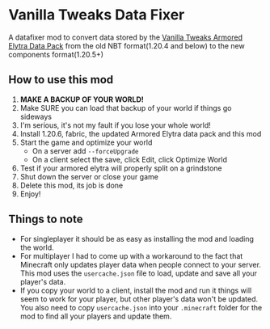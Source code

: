 # Vanilla Tweaks Data Fixer

A datafixer mod to convert data stored by the [Vanilla Tweaks Armored Elytra Data Pack](https://vanillatweaks.net/picker/datapacks/) from the old NBT format(1.20.4 and below) to the new components format(1.20.5+)

## How to use this mod
1. **MAKE A BACKUP OF YOUR WORLD!**
2. Make SURE you can load that backup of your world if things go sideways
3. I'm serious, it's not my fault if you lose your whole world!
4. Install 1.20.6, fabric, the updated Armored Elytra data pack and this mod
5. Start the game and optimize your world
    - On a server add `--forceUpgrade`
    - On a client select the save, click Edit, click Optimize World
6. Test if your armored elytra will properly split on a grindstone
7. Shut down the server or close your game
8. Delete this mod, its job is done
9. Enjoy!

## Things to note
- For singleplayer it should be as easy as installing the mod and loading the world.
- For multiplayer I had to come up with a workaround to the fact that Minecraft only updates player data when people connect to your server. This mod uses the `usercache.json` file to load, update and save all your player's data. 
- If you copy your world to a client, install the mod and run it things will seem to work for your player, but other player's data won't be updated. You also need to copy `usercache.json` into your `.minecraft` folder for the mod to find all your players and update them.